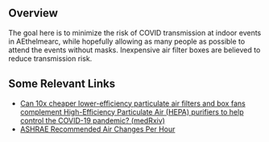 
## Overview

The goal here is to minimize the risk of COVID transmission at indoor events in AEthelmearc, while hopefully allowing as many people as possible to attend the events without masks.  Inexpensive air filter boxes are believed to reduce transmission risk.  

## Some Relevant Links
* [Can 10x cheaper lower-efficiency particulate air filters and box fans complement High-Efficiency Particulate Air  (HEPA) purifiers to help control the COVID-19 pandemic? (medRxiv)](https://www.medrxiv.org/content/10.1101/2021.12.04.21267300v8)
* [ASHRAE Recommended Air Changes Per Hour](https://smartairfilters.com/en/blog/ashrae-air-changes-per-hour-office-residential/)
